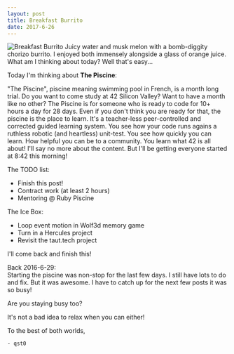 ```yaml
---
layout: post
title: Breakfast Burrito
date: 2017-6-26
---
```

![Breakfast Burrito](http://cerealize.me/images/2017-6-26.jpg)
Juicy water and musk melon with a bomb-diggity chorizo burrito.
I enjoyed both immensely alongside a glass of orange juice.
What am I thinking about today? Well that's easy...

Today I'm thinking about **The Piscine**:

"The Piscine", piscine meaning swimming pool in French, is a month long trial.
Do you want to come study at 42 Silicon Valley? Want to have a month like no other?
The Piscine is for someone who is ready to code for 10+ hours a day for 28 days.
Even if you don't think you are ready for that, the piscine is the place to learn.
It's a teacher-less peer-controlled and corrected guided learning system.
You see how your code runs agains a ruthless robotic (and heartless) unit-test.
You see how quickly you can learn. How helpful you can be to a community.
You learn what 42 is all about! I'll say no more about the content.
But I'll be getting everyone started at 8:42 this morning!

The TODO list:
* Finish this post!
* Contract work (at least 2 hours)
* Mentoring @ Ruby Piscine

The Ice Box:
* Loop event motion in Wolf3d memory game
* Turn in a Hercules project
* Revisit the taut.tech project

I'll come back and finish this!

Back 2016-6-29:</br>
Starting the piscine was non-stop for the last few days.
I still have lots to do and fix. But it was awesome.
I have to catch up for the next few posts it was so busy!

Are you staying busy too?

It's not a bad idea to relax when you can either!

To the best of both worlds,

`- qst0`
